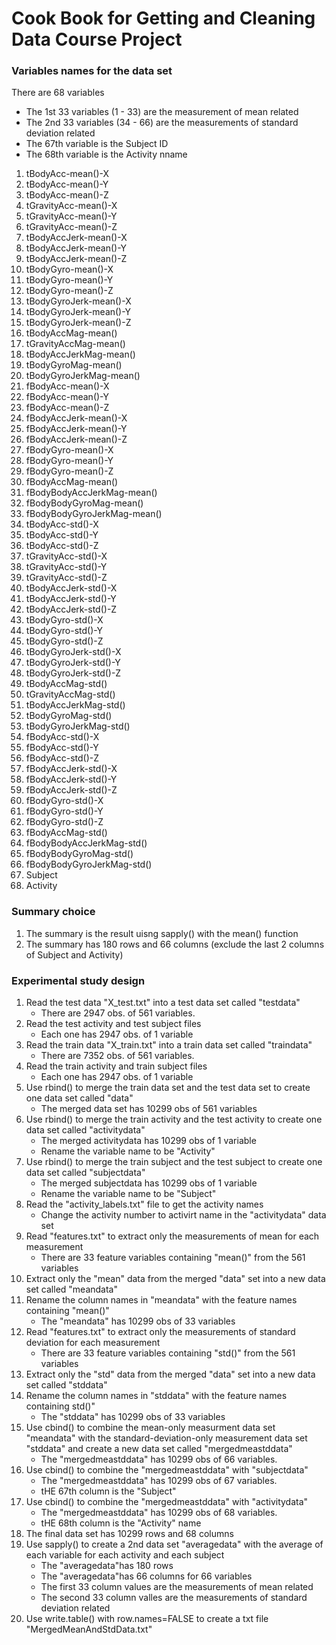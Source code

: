 Cook Book for Getting and Cleaning Data Course Project
======================

### Variables names for the data set
There are 68 variables
* The 1st 33 variables (1 - 33) are the measurement of mean related
* The 2nd 33 variables (34 - 66) are the measurements of standard deviation related
* The 67th variable is the Subject ID
* The 68th variable is the Activity nname

1. tBodyAcc-mean()-X           
2. tBodyAcc-mean()-Y           
3. tBodyAcc-mean()-Z           
4. tGravityAcc-mean()-X       
5. tGravityAcc-mean()-Y        
6. tGravityAcc-mean()-Z        
7. tBodyAccJerk-mean()-X       
8. tBodyAccJerk-mean()-Y      
9. tBodyAccJerk-mean()-Z     
10. tBodyGyro-mean()-X          
11. tBodyGyro-mean()-Y          
12. tBodyGyro-mean()-Z
13. tBodyGyroJerk-mean()-X      
14. tBodyGyroJerk-mean()-Y      
15. tBodyGyroJerk-mean()-Z      
16. tBodyAccMag-mean()         
17. tGravityAccMag-mean()       
18. tBodyAccJerkMag-mean()      
19. tBodyGyroMag-mean()         
20. tBodyGyroJerkMag-mean()    
21. fBodyAcc-mean()-X           
22. fBodyAcc-mean()-Y           
23. fBodyAcc-mean()-Z           
24. fBodyAccJerk-mean()-X      
25. fBodyAccJerk-mean()-Y       
26. fBodyAccJerk-mean()-Z       
27. fBodyGyro-mean()-X          
28. fBodyGyro-mean()-Y         
29. fBodyGyro-mean()-Z          
30. fBodyAccMag-mean()          
31. fBodyBodyAccJerkMag-mean()  
32. fBodyBodyGyroMag-mean()    
33. fBodyBodyGyroJerkMag-mean() 
34. tBodyAcc-std()-X            
35. tBodyAcc-std()-Y            
36. tBodyAcc-std()-Z  
37. tGravityAcc-std()-X         
38. tGravityAcc-std()-Y         
39. tGravityAcc-std()-Z         
40. tBodyAccJerk-std()-X       
41. tBodyAccJerk-std()-Y        
42. tBodyAccJerk-std()-Z        
43. tBodyGyro-std()-X           
44. tBodyGyro-std()-Y 
45. tBodyGyro-std()-Z           
46. tBodyGyroJerk-std()-X       
47. tBodyGyroJerk-std()-Y       
48. tBodyGyroJerk-std()-Z      
49. tBodyAccMag-std()           
50. tGravityAccMag-std()        
51. tBodyAccJerkMag-std()       
52. tBodyGyroMag-std()        
53. tBodyGyroJerkMag-std()      
54. fBodyAcc-std()-X            
55. fBodyAcc-std()-Y            
56. fBodyAcc-std()-Z          
57. fBodyAccJerk-std()-X        
58. fBodyAccJerk-std()-Y        
59. fBodyAccJerk-std()-Z        
60. fBodyGyro-std()-X         
61. fBodyGyro-std()-Y           
62. fBodyGyro-std()-Z           
63. fBodyAccMag-std()           
64. fBodyBodyAccJerkMag-std() 
65. fBodyBodyGyroMag-std()      
66. fBodyBodyGyroJerkMag-std() 
67. Subject
68. Activity

### Summary choice
1. The summary is the result uisng sapply() with the mean() function
2. The summary has 180 rows and 66 columns (exclude the last 2 columns of Subject and Activity)

### Experimental study design
1. Read the test data "X_test.txt" into a test data set called "testdata"
	* There are 2947 obs. of 561 variables.
2. Read the test activity and test subject files 
	* Each one has 2947 obs. of 1 variable
3. Read the train data "X_train.txt" into a train data set called "traindata"
	* There are 7352 obs. of 561 variables.
4. Read the train activity and train subject files 
	* Each one has 2947 obs. of 1 variable
5. Use rbind() to merge the train data set and the test data set to create one data set called "data"
	* The merged data set has 10299 obs of 561 variables
6. Use rbind() to merge the train activity and the test activity to create one data set called "activitydata"
	* The merged activitydata has 10299 obs of 1 variable
	* Rename the variable name to be "Activity"
7. Use rbind() to merge the train subject and the test subject to create one data set called "subjectdata"
	* The merged subjectdata has 10299 obs of 1 variable
	* Rename the variable name to be "Subject"
8. Read the "activity_labels.txt" file to get the activity names
	* Change the activity number to activirt name in the "activitydata" data set
9. Read "features.txt" to extract only the measurements of mean for each measurement
	* There are 33 feature variables containing "mean()" from the 561 variables 
10. Extract only the "mean" data from the merged "data" set into a new data set called "meandata"
11. Rename the column names in "meandata" with the feature names containing "mean()"
	* The "meandata" has 10299 obs of 33 variables 
12. Read "features.txt" to extract only the measurements of standard deviation for each measurement
	* There are 33 feature variables containing "std()" from the 561 variables 
13. Extract only the "std" data from the merged "data" set into a new data set called "stddata"
14. Rename the column names in "stddata" with the feature names containing std()"
	* The "stddata" has 10299 obs of 33 variables 
15. Use cbind() to combine the mean-only measurment data set "meandata" with the standard-deviation-only measurement data set "stddata" and create a new data set called "mergedmeastddata" 
	* The "mergedmeastddata" has 10299 obs of 66 variables.
16. Use cbind() to combine the "mergedmeastddata" with "subjectdata"
	* The "mergedmeastddata" has 10299 obs of 67 variables. 
	* tHE 67th column is the "Subject"
17. Use cbind() to combine the "mergedmeastddata" with "activitydata"
	* The "mergedmeastddata" has 10299 obs of 68 variables. 
	* tHE 68th column is the "Activity" name
18. The final data set has 10299 rows and 68 columns
19. Use sapply() to create a 2nd data set "averagedata" with the average of each variable for each activity and each subject
	* The "averagedata"has 180 rows
	* The "averagedata"has 66 columns for 66 variables
	* The first 33 column values are the measurements of mean related
	* The second 33 column valles are the measurements of standard deviation related
20. Use write.table() with row.names=FALSE to create a txt file "MergedMeanAndStdData.txt"